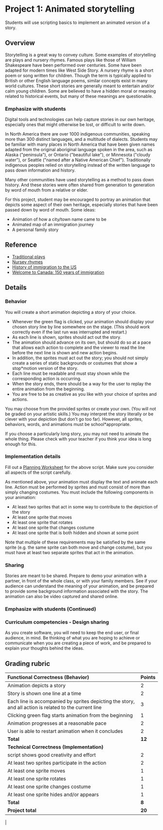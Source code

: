 # Project 1: Animated storytelling

Students will use scripting basics to implement an animated version of a story.

## Overview

Storytelling is a great way to convey culture.  Some examples of storytelling are plays and nursery rhymes. Famous plays like those of William Shakespeare have been performed over centuries.  Some have been adapted for modern times like West Side Story. A nursery rhyme is a short poem or song written for children. Though the term is typically applied to British or other English language poems, similar concepts exist in many world cultures. These short stories are generally meant to entertain and/or calm young children. Some are believed to have a hidden moral or meaning related to historical events, but many of these meanings are questionable.

### Emphasize with students

Digital tools and technologies can help capture stories in our own heritage, especially ones that might otherwise be lost, or difficult to write down.

In North America there are over 1000 indigenous communities, speaking more than 300 distinct languages, and a multitude of dialects.  Students may be familiar with many places in North America that have been given names adapted from the original aboriginal language spoken in the area,  such as Alaska ("peninsula"),  or Ontario ("beautiful lake"), or Minnesota ("cloudy water"),  or Seattle ("named after a Native American Chief").  Traditionally indigenous peoples relied on storytelling instead of the written language to pass down information and history.  

Many other communities have used storytelling as a method to pass down history. And these stories were often shared from generation to generation by word of mouth from a relative or elder.

For this project, student may be encouraged to portray an animation that depicts some aspect of their own heritage, especially stories that have been passed down by word of mouth.  Some ideas:

* Animation of how a city/town name came to be
* Animated map of an immigration journey
* A personal family story

## Reference

* [Traditional plays](http://www.npr.org/sections/ed/2015/07/30/427138970/the*most*popular*high*school*plays*and*musicals)
* [Nursey rhymes](http://en.wikipedia.org/wiki/Nursery_rhymes)
* [History of immigration to the US](https://www.youtube.com/watch?v=Fe79i1mu-mc)
* [Welcome to Canada: 150 years of immigration](https://www.youtube.com/watch?v=cX02bJ1pyw4)

## Details

### Behavior

You will create a short animation depicting a story of your choice.

* Whenever the green flag is clicked, your animation should display your chosen story line by line somewhere on the stage. (This should work correctly even if the last run was interrupted and restart.)
* As each line is shown, sprites should act out the story.
* The animation should advance on its own, but should do so at a pace that allows each action to complete and the viewer to read the line before the next line is shown and new action begins.
* In addition, the sprites must act out the story; you should not simply create a series of static backgrounds or costumes that show a stop*motion version of the story.
* Each line must be readable and must stay shown while the corresponding action is occurring.
* When the story ends, there should be a way for the user to replay the entire animation from the beginning.
* You are free to be as creative as you like with your choice of sprites and actions.

You may choose from the provided sprites or create your own. (You will not be graded on your artistic skills.) You may interpret the story literally or be clever with your depiction (but don't go too far). However, all sprites, behaviors, words, and animations must be school*appropriate.

If you choose a particularly long story, you may not need to animate the whole thing. Please check with your teacher if you think your idea is long enough for this.

### Implementation details

Fill out a [Planning Worksheet](https://github.com/TEALSK12/introduction-to-computer-science/raw/master/SNAP%20script%20Design%20and%20Planning%20Worksheet.docx) for the above script.  Make sure you consider all aspects of the script carefully.

 As mentioned above, your animation must display the text and animate each line. Action must be performed by sprites and must consist of more than simply changing costumes. You must include the following components in your animation:

* At least two sprites that act in some way to contribute to the depiction of the story
* At least one sprite that moves
* At least one sprite that rotates
* At least one sprite that changes costume
* At least one sprite that is both hidden and shown at some point

Note that multiple of these requirements may be satisfied by the same sprite (e.g. the same sprite can both move and change costume), but you must have at least two separate sprites that act in the animation.

### Sharing

Stories are meant to be shared.  Prepare to demo your animation with a partner, in front of the whole class, or with your family members.  See if your audience can understand the meaning of your animation, and be prepared to provide some background information associated with the story.  The animation can also be video captured and shared online.

### Emphasize with students (Continued)

### Curriculum competencies - Design sharing

As you create software, you will need to keep the end user, or final audience, in mind.  Be thinking of what you are hoping to achieve or communicate when you are creating a piece of work, and be prepared to explain your thoughts behind the ideas.

## Grading rubric

| **Functional Correctness (Behavior)** | Points  |
|:--|--|
| Animation depicts a story | 2      |
| Story is shown one line at a time | 2 |
| Each line is accompanied by sprites depicting the story, and all action is related to the current line | 3 |
| Clicking green flag starts animation from the beginning  | 1 |
| Animation progresses at a reasonable pace  | 2   |
| User is able to restart animation when it concludes | 2  |
|**Total** | **12** |
| **Technical Correctness (Implementation)** |          |
| script shows good creativity and effort | 2   |
| At least two sprites participate in the action | 2  |
| At least one sprite moves  | 1   |
| At least one sprite rotates | 1   |
| At least one sprite changes costume  | 1   |
| At least one sprite hides and/or appears | 1   |
| **Total**  | **8**  |
| **Project total** |**20** |

|
